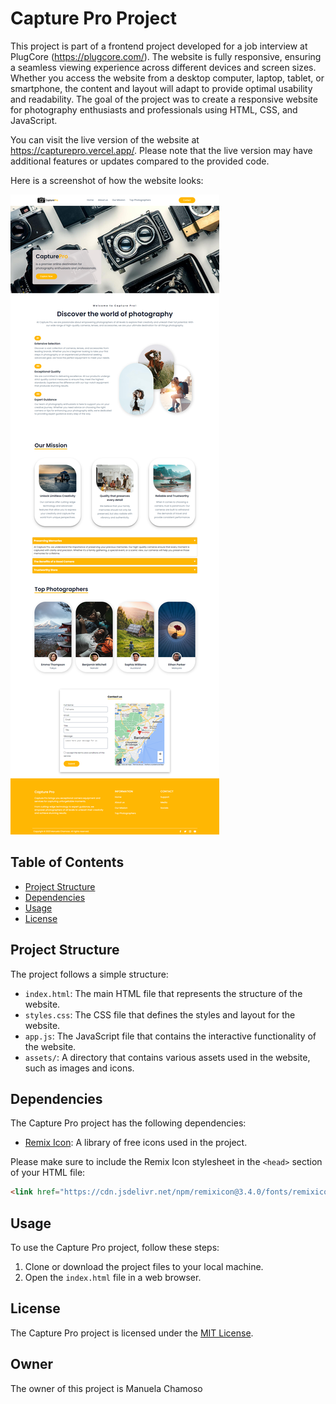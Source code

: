 # Capture Pro Project

This project is part of a frontend project developed for a job interview at PlugCore (https://plugcore.com/). The website is fully responsive, ensuring a seamless viewing experience across different devices and screen sizes. Whether you access the website from a desktop computer, laptop, tablet, or smartphone, the content and layout will adapt to provide optimal usability and readability. The goal of the project was to create a responsive website for photography enthusiasts and professionals using HTML, CSS, and JavaScript. 

You can visit the live version of the website at https://capturepro.vercel.app/. Please note that the live version may have additional features or updates compared to the provided code.

Here is a screenshot of how the website looks:

![Website](screenshot.png)
## Table of Contents

- [Project Structure](#project-structure)
- [Dependencies](#dependencies)
- [Usage](#usage)
- [License](#license)

## Project Structure

The project follows a simple structure:

- `index.html`: The main HTML file that represents the structure of the website.
- `styles.css`: The CSS file that defines the styles and layout for the website.
- `app.js`: The JavaScript file that contains the interactive functionality of the website.
- `assets/`: A directory that contains various assets used in the website, such as images and icons.

## Dependencies

The Capture Pro project has the following dependencies:

- [Remix Icon](https://remixicon.com/): A library of free icons used in the project.

Please make sure to include the Remix Icon stylesheet in the `<head>` section of your HTML file:

```html
<link href="https://cdn.jsdelivr.net/npm/remixicon@3.4.0/fonts/remixicon.css" rel="stylesheet">
```

## Usage

To use the Capture Pro project, follow these steps:

1. Clone or download the project files to your local machine.
2. Open the `index.html` file in a web browser.

## License

The Capture Pro project is licensed under the [MIT License](LICENSE).

## Owner

The owner of this project is Manuela Chamoso